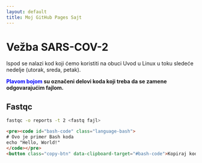 ```yaml
---
layout: default
title: Moj GitHub Pages Sajt
---
```




# Vežba SARS-COV-2

Ispod se nalazi kod koji ćemo koristiti na obuci Uvod u Linux u toku sledeće nedelje (utorak, sreda, petak).

<b> <font color='blue'>Plavom bojom </font> su označeni delovi koda koji treba da se zamene odgovarajućim fajlom. </b>

## Fastqc


```bash
fastqc -o reports -t 2 <fastq fajl>
```

```html
<pre><code id="bash-code" class="language-bash">
# Ovo je primer Bash koda
echo "Hello, World!"
</code></pre>
<button class="copy-btn" data-clipboard-target="#bash-code">Kopiraj kod</button>


